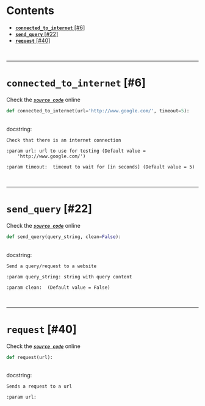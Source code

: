 



Contents
========

* [**`connected_to_internet`** [#6]](#connected_to_internet-6)
* [**`send_query`** [#22]](#send_query-22)
* [**`request`** [#40]](#request-40)


&nbsp;

--------
# **`connected_to_internet`** [#6]
  
Check the [***``source code``***](https://github.com/brainglobe/brainrender/blob/master/brainrender/Utils/webqueries.py#L6) online

```python
def connected_to_internet(url='http://www.google.com/', timeout=5):
```

&nbsp;  
docstring:

```text
Check that there is an internet connection

:param url: url to use for testing (Default value =
    'http://www.google.com/')

:param timeout:  timeout to wait for [in seconds] (Default value = 5)

```

&nbsp;

--------
# **`send_query`** [#22]
  
Check the [***``source code``***](https://github.com/brainglobe/brainrender/blob/master/brainrender/Utils/webqueries.py#L22) online

```python
def send_query(query_string, clean=False):
```

&nbsp;  
docstring:

```text
Send a query/request to a website

:param query_string: string with query content

:param clean:  (Default value = False)

```

&nbsp;

--------
# **`request`** [#40]
  
Check the [***``source code``***](https://github.com/brainglobe/brainrender/blob/master/brainrender/Utils/webqueries.py#L40) online

```python
def request(url):
```

&nbsp;  
docstring:

```text
Sends a request to a url

:param url:

```